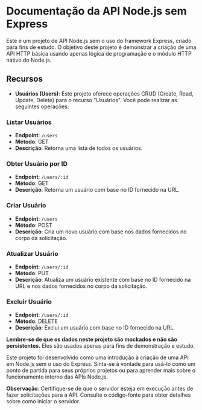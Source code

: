 # Documentação da API Node.js sem Express

Este é um projeto de API Node.js sem o uso do framework Express, criado para fins de estudo. O objetivo deste projeto é demonstrar a criação de uma API HTTP básica usando apenas lógica de programação e o módulo HTTP nativo do Node.js.

## Recursos

- **Usuários (Users)**: Este projeto oferece operações CRUD (Create, Read, Update, Delete) para o recurso "Usuários". Você pode realizar as seguintes operações:

### Listar Usuários

- **Endpoint**: `/users`
- **Método**: GET
- **Descrição**: Retorna uma lista de todos os usuários.

### Obter Usuário por ID

- **Endpoint**: `/users/:id`
- **Método**: GET
- **Descrição**: Retorna um usuário com base no ID fornecido na URL.

### Criar Usuário

- **Endpoint**: `/users`
- **Método**: POST
- **Descrição**: Cria um novo usuário com base nos dados fornecidos no corpo da solicitação.

### Atualizar Usuário

- **Endpoint**: `/users/:id`
- **Método**: PUT
- **Descrição**: Atualiza um usuário existente com base no ID fornecido na URL e nos dados fornecidos no corpo da solicitação.

### Excluir Usuário

- **Endpoint**: `/users/:id`
- **Método**: DELETE
- **Descrição**: Exclui um usuário com base no ID fornecido na URL.

**Lembre-se de que os dados neste projeto são mockados e não são persistentes.** Eles são usados apenas para fins de demonstração e estudo.

Este projeto foi desenvolvido como uma introdução à criação de uma API em Node.js sem o uso do Express. Sinta-se à vontade para usá-lo como um ponto de partida para seus próprios projetos ou para aprender mais sobre o funcionamento interno das APIs Node.js.

**Observação**: Certifique-se de que o servidor esteja em execução antes de fazer solicitações para a API. Consulte o código-fonte para obter detalhes sobre como iniciar o servidor.
